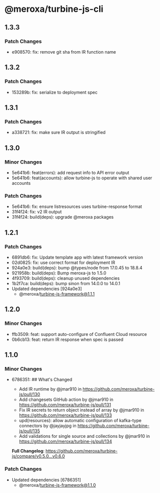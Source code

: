 # @meroxa/turbine-js-cli

## 1.3.3

### Patch Changes

- e908570: fix: remove git sha from IR function name

## 1.3.2

### Patch Changes

- 153289b: fix: serialize to deployment spec

## 1.3.1

### Patch Changes

- a338721: fix: make sure IR output is stringified

## 1.3.0

### Minor Changes

- 5e641b6: feat(errors): add request info to API error output
- 5e641b6: feat(accounts): allow turbine-js to operate with shared user accounts

### Patch Changes

- 5e641b6: fix: ensure listresources uses turbine-response format
- 31f4f24: fix: v2 IR output
- 31f4f24: build(deps): upgrade @meroxa packages

## 1.2.1

### Patch Changes

- 6891db6: fix: Update template app with latest framework version
- 02d0825: fix: use correct format for deployment IR
- 924a0e3: build(deps): bump @types/node from 17.0.45 to 18.8.4
- 921958b: build(deps): Bump meroxa-js to 1.5.0
- 4f93709: build(deps): cleanup unused dependencies
- 1b2f7ca: build(deps): bump sinon from 14.0.0 to 14.0.1
- Updated dependencies [924a0e3]
  - @meroxa/turbine-js-framework@1.1.1

## 1.2.0

### Minor Changes

- ffb3509: feat: support auto-configure of Confluent Cloud resource
- 0b6cb13: feat: return IR response when spec is passed

## 1.1.0

### Minor Changes

- 6786351: ## What's Changed

  - Add IR runtime by @jmar910 in https://github.com/meroxa/turbine-js/pull/130
  - Add changesets GitHub action by @jmar910 in https://github.com/meroxa/turbine-js/pull/131
  - Fix IR secrets to return object instead of array by @jmar910 in https://github.com/meroxa/turbine-js/pull/133
  - upd(resources): allow automatic configuration of kafka-type connectors by @jayjayjpg in https://github.com/meroxa/turbine-js/pull/135
  - Add validations for single source and collections by @jmar910 in https://github.com/meroxa/turbine-js/pull/134

  **Full Changelog**: https://github.com/meroxa/turbine-js/compare/v0.5.0...v0.6.0

### Patch Changes

- Updated dependencies [6786351]
  - @meroxa/turbine-js-framework@1.1.0
